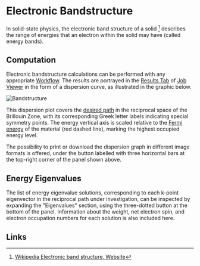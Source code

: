 # Electronic Bandstructure

In solid-state physics, the electronic band structure of a solid [^1] describes the range of energies that an electron within the solid may have (called energy bands).

## Computation

Electronic bandstructure calculations can be performed with any appropriate [Workflow](../../workflows/overview.md). The results are portrayed in the [Results Tab](../../jobs/ui/results-tab.md) of [Job Viewer](../../jobs/ui/viewer.md) in the form of a dispersion curve, as illustrated in the graphic below.

![Bandstructure](/images/Properties/bandstructure.png "Bandstructure")

This dispersion plot covers the [desired path](../../workflow-designer/subworkflow-editor/important-settings.md) in the reciprocal space of the Brillouin Zone, with its corresponding Greek letter labels indicating special symmetry points. The energy vertical axis is scaled relative to the [Fermi energy](../scalar/total-energy.md#fermi-energy) of the material (red dashed line), marking the highest occupied energy level.

The possibility to print or download the dispersion graph in different image formats is offered, under the button labelled with three horizontal bars at the top-right corner of the panel shown above.

## Energy Eigenvalues 

The list of energy eigenvalue solutions, corresponding to each k-point eigenvector in the reciprocal path under investigation, can be inspected by expanding the "Eigenvalues" section, using the three-dotted button at the bottom of the panel. Information about the weight, net electron spin, and electron occupation numbers for each solution is also included here.

## Links

[^1]: [Wikipedia Electronic band structure, Website](https://en.wikipedia.org/wiki/Electronic_band_structure)
